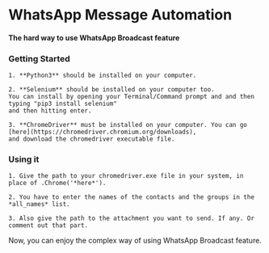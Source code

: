 # WhatsApp Message Automation
#### The hard way to use WhatsApp Broadcast feature

### Getting Started
    1. **Python3** should be installed on your computer.

    2. **Selenium** should be installed on your computer too.
    You can install by opening your Terminal/Command prompt and and then typing "pip3 install selenium" 
    and then hitting enter.

    3. **ChromeDriver** must be installed on your computer. You can go [here](https://chromedriver.chromium.org/downloads), 
    and download the chromedriver executable file.
    
### Using it 
    1. Give the path to your chromedriver.exe file in your system, in place of .Chrome('*here*').

    2. You have to enter the names of the contacts and the groups in the *all_names* list.

    3. Also give the path to the attachment you want to send. If any. Or comment out that part.

Now, you can enjoy the complex way of using WhatsApp Broadcast feature.


